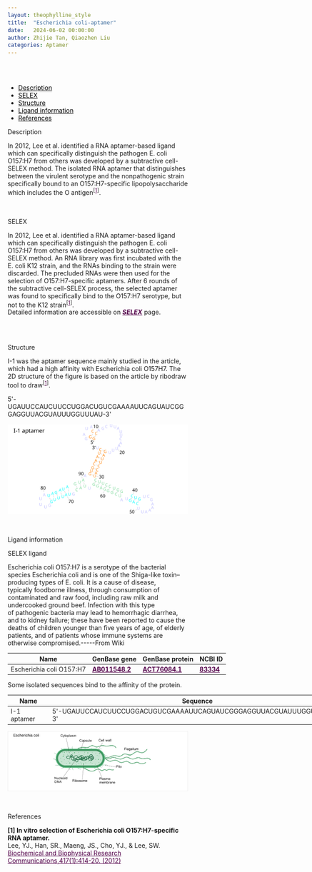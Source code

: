 ```yaml
---
layout: theophylline_style
title:  "Escherichia coli-aptamer"
date:   2024-06-02 00:00:00
author: Zhijie Tan, Qiaozhen Liu
categories: Aptamer
---
```

<html>
<head>
  <style>
    /* 按钮容器样式 */
    .button-container {
      display: flex;
      justify-content: left;
      align-items: center;
      height: 50px;
    }
    /* 按钮样式 */
    .button {
      display: block;
      padding: 10px;
      font-size:24px;
      margin-right: 10px;
      text-align: center;
      background-color: #ffffff;
      color: #520049;
      text-decoration: none;
      border: 1px solid #520049;
      border-radius: 5px;
    }
    /* 鼠标悬停样式 */
    .button:hover {
      background-color: #c9c5c5;
      cursor: pointer;
    }
  </style>
</head>
</html>

<html lang="zh-cn">
<head>
<meta charset="utf-8"> 
<style>
  

</style>
</head>
<br>
<br>


<div class="side-nav">
<ul>
    <div class="side-nav-item"><li><a href="#description" style="color: #000000;">Description</a></li></div>
    <div class="side-nav-item"><li><a href="#SELEX" style="color: #000000;">SELEX</a></li></div>
    <div class="side-nav-item"><li><a href="#Structure" style="color: #000000;">Structure</a></li></div>
    <div class="side-nav-item"><li><a href="#ligand-recognition" style="color: #000000;">Ligand information</a></li></div>
    <div class="side-nav-item"><li><a href="#references" style="color: #000000;">References</a></li></div>
    </ul>
</div>



<font><p class="header_box" id="description">Description</p></font>
<font>In 2012, Lee et al. identified a RNA aptamer-based ligand which can specifically distinguish the pathogen E. coli O157:H7 from others was developed by a subtractive cell-SELEX method. The isolated RNA aptamer that distinguishes between the virulent serotype and the nonpathogenic strain specifically bound to an O157:H7-specific lipopolysaccharide which includes the O antigen<sup>[<a href="#ref1" style="color:#520049">1</a>]</sup>.<br></font>
<br>
<br>


<p class="header_box" id="SELEX">SELEX</p>
<p>In 2012, Lee et al. identified a RNA aptamer-based ligand which can specifically distinguish the pathogen E. coli O157:H7 from others was developed by a subtractive cell-SELEX method. An RNA library was first incubated with the E. coli K12 strain, and the RNAs binding to the strain were discarded. The precluded RNAs were then used for the selection of O157:H7-specific aptamers. After 6 rounds of the subtractive cell-SELEX process, the selected aptamer was found to specifically bind to the O157:H7 serotype, but not to the K12 strain<sup>[<a href="#ref1" style="color:#520049">1</a>]</sup>.<br>
Detailed information are accessible on <a href="{{ site.url }}{{ site.baseurl }}/SELEX" target="_blank" style="color:#520049"><b><i>SELEX</i></b></a> page.</p>
<br>
<br>


<p class="header_box" id="Structure">Structure</p>
<font>I-1 was the aptamer sequence mainly studied in the article, which had a high affinity with Escherichia coli O157H7. The 2D structure of the figure is based on the article by ribodraw tool to draw<sup>[<a href="#ref1" style="color:#520049">1</a>]</sup>.<br></font>
<font><p>5'-UGAUUCCAUCUUCCUGGACUGUCGAAAAUUCAGUAUCGGGAGGUUACGUAUUUGGUUUAU-3'</p></font>
<img src="/images/2D/Ecoli_aptamer_2D.svg" alt="drawing" style="width:800px;display:block;margin:0 auto;border-radius:0;" class="img-responsive">
<div style="display: flex; justify-content: center;"></div>
<br>
<br>


<font ><p class="header_box" id="ligand-recognition">Ligand information</p></font>  

<p class="blowheader_box">SELEX ligand</p>
<p>Escherichia coli O157:H7 is a serotype of the bacterial species Escherichia coli and is one of the Shiga-like toxin–producing types of E. coli. It is a cause of disease, typically foodborne illness, through consumption of contaminated and raw food, including raw milk and undercooked ground beef. Infection with this type of pathogenic bacteria may lead to hemorrhagic diarrhea, and to kidney failure; these have been reported to cause the deaths of children younger than five years of age, of elderly patients, and of patients whose immune systems are otherwise compromised.-----From Wiki</p>
<table class="table table-bordered" style="table-layout:fixed;width:1000px;margin-left:auto;margin-right:auto;" >
  <thead>
      <tr>
        <th onclick="sortTable(0)">Name</th>
        <th onclick="sortTable(1)">GenBase gene</th>
        <th onclick="sortTable(2)">GenBase protein</th>
        <th onclick="sortTable(3)">NCBI ID</th>
      </tr>
  </thead>
    <tbody>
      <tr>
        <td name="td0">Escherichia coli O157:H7</td>
        <td name="td1"><a href="https://ngdc.cncb.ac.cn/genbase/search/gb/AB011548.2" target="_blank" style="color:#520049"><b>AB011548.2</b></a></td>
        <td name="td2"><a href="https://ngdc.cncb.ac.cn/genbase/search/gb/ACT76084.1" target="_blank" style="color:#520049"><b>ACT76084.1</b></a></td>
        <td name="td3"><a href="https://www.ncbi.nlm.nih.gov/Taxonomy/Browser/wwwtax.cgi?mode=Info&id=83334" target="_blank" style="color:#520049"><b>83334</b></a></td>
      </tr>
	  </tbody>
  </table>

<p>Some isolated sequences bind to the affinity of the protein.</p>
<table class="table table-bordered" style="table-layout:fixed;width:1000px;margin-left:auto;margin-right:auto;" >
  <thead>
      <tr>
        <th onclick="sortTable(0)">Name</th>
        <th onclick="sortTable(1)">Sequence</th>
        <th onclick="sortTable(2)">Ligand</th>
        <th onclick="sortTable(3)">Affinity</th>
      </tr>
  </thead>
    <tbody>
      <tr>
        <td name="td0">I-1 aptamer</td>
        <td name="td1">5'-UGAUUCCAUCUUCCUGGACUGUCGAAAAUUCAGUAUCGGGAGGUUACGUAUUUGGUUUAU-3'</td>
        <td name="td2">Escherichia coli O157:H7</td>
        <td name="td3">110 nM</td>
      </tr>
	  </tbody>
  </table>
<div style="display: flex; justify-content: center;"></div>
<img src="/images/SELEX_ligand/Ecoil_SELEX_ligand.svg" alt="drawing" style="width:1000px;border:solid 1px #efefef;display:block;margin:0 auto;border-radius:0;" class="img-responsive">
<div style="display: flex; justify-content: center;"></div>
<br>
<br>

                 
<p class="header_box" id="references">References</p>
                
<a id="ref1"></a><font><strong>[1] In vitro selection of Escherichia coli O157:H7-specific RNA aptamer.</strong></font><br />
Lee, YJ., Han, SR., Maeng, JS., Cho, YJ., & Lee, SW.<br />
<a href="https://pubmed.ncbi.nlm.nih.gov/22166202/" target="_blank" style="color:#520049">Biochemical and Biophysical Research Communications,417(1):414-20. (2012)</a>
<br/>


<html lang="en">
    <head>
      <meta charset="utf-8" />
      <meta name="viewport" content="width=device-width, user-scalable=no, minimum-scale=1.0, maximum-scale=1.0">
      <meta http-equiv="X-UA-Compatible" content="IE=edge">
      <!-- Molstar CSS & JS -->
      <link rel="stylesheet" type="text/css" href="https://www.ebi.ac.uk/pdbe/pdb-component-library/css/pdbe-molstar-1.2.1.css">
      <script src="/js/mol/pdbe-molstar-plugin.js"></script>
        <style>
          * {
              margin: 0;
              padding: 0;
              box-sizing: border-box;
          }
          .msp-plugin ::-webkit-scrollbar-thumb {
              background-color: #474748  !important;
          }
          .msp-plugin .msp-layout-standard {
              border: 1px solid #efefef;
          }
          .viewerSection1 {
            padding-top: 0px;
          }
          .controlsSection1 {
            width: 300px;
              display: flex;
              float:left;
              padding: 0px 0 0 0;
              height:25px;
            }
            .controlBox1 {
              border: 0px solid lightgray;
              padding: 0px;
              margin-bottom: 0px;
            }
          #myViewer1{
            float:left;
            width:500px;
            height: 500px;
            position:relative;
          }
        </style>
    </head>
    <script>
      var viewerInstance1 = new PDBeMolstarPlugin();
      var options1 = {
        customData:{
        url:'/pdbfiles/1RAW-3D.pdb',
        format: 'pdb'},
        expanded: false,
        hideControls: true,
        bgColor: {r:255, g:255, b:255},
        }
      var viewerContainer1 = document.getElementById('myViewer1');
      viewerInstance1.render(viewerContainer1, options1);
  window.addEventListener('load', function() {
    var colorSelectionButton1 = document.querySelector('.controlsSection1 button');
    colorSelectionButton1.click();
  });
    </script>
    </html>
